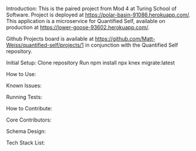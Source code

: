 Introduction: This is the paired project from Mod 4 at Turing School of Software. Project is deployed at https://polar-basin-91086.herokuapp.com/. This application is a microservice for Quantified Self, available on production at https://lower-goose-93602.herokuapp.com/.

Github Projects board is available at https://github.com/Matt-Weiss/quantified-self/projects/1 in conjunction with the Quantified Self repository.

Initial Setup:
Clone repository
Run npm install
npx knex migrate:latest


How to Use:

Known Issues:

Running Tests:

How to Contribute:

Core Contributors:

Schema Design:

Tech Stack List:
